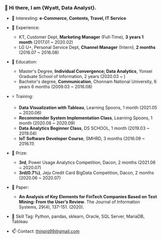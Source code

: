### 👋 Hi there, I am {Wyatt, Data Analyst}.


- 🔭 Interesting: **e-Commerce, Contents, Travel, IT Service**
  
- 👯 Experience:
  - KT, Customer Dept, **Marketing Manager** (Full-Time), **3 years 1 month** (2017.01 ~ 2020.02)
  - LG U+, Personal Service Dept, **Channel Manager** (Intern), **2 months** (2016.07 ~ 2016.08)

- 🌱 Education:
  - Master's Degree, **Individual Convergence; Data Analytics**, Yonsei Graduate School of Information, 2 years (2020.03 ~ )
  - Bachelor's degree, **Communication**, Chonnam National University, 6 years 6 months (2009.03 ~ 2016.08)

- ⚡ Training:
  - **Data Visualization with Tableau**, Learning Spoons, 1 month (2021.05 ~ 2020.06)
  - **Recommender System Implementation Class**, Learning Spoons, 1 month (2020.08 ~ 2020.09)
  - **Data Analytics Beginner Class**, DS SCHOOL, 1 month (2019.03 ~ 2019.04)
  - **IoT Software Developer Course**, SMHRD, 3 months (2016.09 ~ 2016.11)

- 💬 Prize:
  - **3rd**, Power Usage Analytics Competition, Dacon, 2 months (2021.06 ~ 2020.07)
  - **3rd(0.7%)**, Jeju Credit Card BigData Competition, Dacon, 2 months (2020.06 ~ 2020.07)

- 📝 Paper:
  - **An Analysis of Key Elements for FinTech Companies Based on Text Mining: From the User’s Review**. The Journal of Information Systems, 29(4), 137-151. (2020).
  
- 🤔 Skill Tag: Python, pandas, sklearn, Oracle, SQL Server, MariaDB, Tableau

- 📫 Contact: thinpig99@gmail.com

